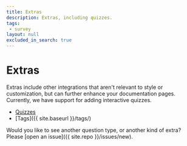 ```yaml
---
title: Extras
description: Extras, including quizzes.
tags:
 - survey
layout: null
excluded_in_search: true
---
```


# Extras

Extras include other integrations that aren't relevant to style or customization,
but can further enhance your documentation pages. Currently, we have support
for adding interactive quizzes.

 - [Quizzes](example-quiz)
 - [Tags]({{ site.baseurl }}/tags/)

Would you like to see another question type, or another kind of extra? Please [open an issue]({{ site.repo }}/issues/new).
